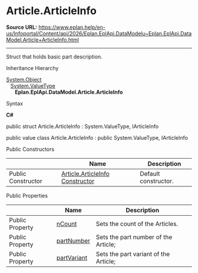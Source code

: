 # Article.ArticleInfo

**Source URL:** https://www.eplan.help/en-us/Infoportal/Content/api/2026/Eplan.EplApi.DataModelu~Eplan.EplApi.DataModel.Article+ArticleInfo.html

---

Struct that holds basic part description.

Inheritance Hierarchy

[System.Object](#)  
   [System.ValueType](#)  
      **Eplan.EplApi.DataModel.Article.ArticleInfo**

Syntax

**C#**



public struct Article.ArticleInfo : System.ValueType, IArticleInfo

public value class Article.ArticleInfo : public System.ValueType, IArticleInfo

Public Constructors

|  | Name | Description |
| --- | --- | --- |
| Public Constructor | [Article.ArticleInfo Constructor](Eplan.EplApi.DataModelu~Eplan.EplApi.DataModel.Article+ArticleInfo~_ctor.html) | Default constructor. |



Public Properties

|  | Name | Description |
| --- | --- | --- |
| Public Property | [nCount](Eplan.EplApi.DataModelu~Eplan.EplApi.DataModel.Article+ArticleInfo~nCount.html) | Sets the count of the Articles. |
| Public Property | [partNumber](Eplan.EplApi.DataModelu~Eplan.EplApi.DataModel.Article+ArticleInfo~partNumber.html) | Sets the part number of the Article; |
| Public Property | [partVariant](Eplan.EplApi.DataModelu~Eplan.EplApi.DataModel.Article+ArticleInfo~partVariant.html) | Sets the part variant of the Article; |


